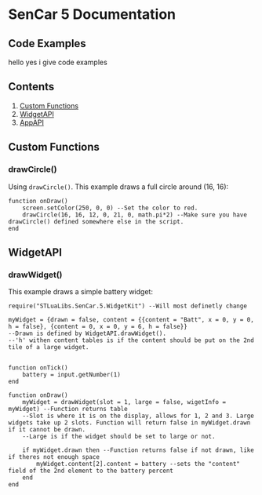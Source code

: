 # SenCar 5 Documentation
## Code Examples

hello yes i give code examples

## Contents
1. [Custom Functions](#custom-functions)
2. [WidgetAPI](#widgetapi)
3. [AppAPI](#appapi)

## Custom Functions
### drawCircle()
Using `drawCircle()`. This example draws a full circle around (16, 16):

    function onDraw()
        screen.setColor(250, 0, 0) --Set the color to red.
        drawCircle(16, 16, 12, 0, 21, 0, math.pi*2) --Make sure you have drawCircle() defined somewhere else in the script.
    end

## WidgetAPI

### drawWidget()
This example draws a simple battery widget:

    require("STLuaLibs.SenCar.5.WidgetKit") --Will most definetly change

    myWidget = {drawn = false, content = {{content = "Batt", x = 0, y = 0, h = false}, {content = 0, x = 0, y = 6, h = false}}
    --Drawn is defined by WidgetAPI.drawWidget().
    --'h' withen content tables is if the content should be put on the 2nd tile of a large widget.


    function onTick()
        battery = input.getNumber(1)
    end

    function onDraw()
        myWidget = drawWidget(slot = 1, large = false, wigetInfo = myWidget) --Function returns table
        --Slot is where it is on the display, allows for 1, 2 and 3. Large widgets take up 2 slots. Function will return false in myWidget.drawn if it cannot be drawn.
        --Large is if the widget should be set to large or not.

        if myWidget.drawn then --Function returns false if not drawn, like if theres not enough space
            myWidget.content[2].content = battery --sets the "content" field of the 2nd element to the battery percent
        end
    end